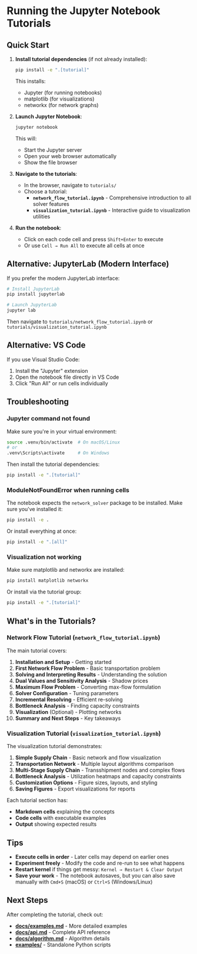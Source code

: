 # Running the Jupyter Notebook Tutorials

## Quick Start

1. **Install tutorial dependencies** (if not already installed):
   ```bash
   pip install -e ".[tutorial]"
   ```
   
   This installs:
   - Jupyter (for running notebooks)
   - matplotlib (for visualizations)
   - networkx (for network graphs)

2. **Launch Jupyter Notebook**:
   ```bash
   jupyter notebook
   ```
   
   This will:
   - Start the Jupyter server
   - Open your web browser automatically
   - Show the file browser

3. **Navigate to the tutorials**:
   - In the browser, navigate to `tutorials/`
   - Choose a tutorial:
     - **`network_flow_tutorial.ipynb`** - Comprehensive introduction to all solver features
     - **`visualization_tutorial.ipynb`** - Interactive guide to visualization utilities

4. **Run the notebook**:
   - Click on each code cell and press `Shift+Enter` to execute
   - Or use `Cell → Run All` to execute all cells at once

## Alternative: JupyterLab (Modern Interface)

If you prefer the modern JupyterLab interface:

```bash
# Install JupyterLab
pip install jupyterlab

# Launch JupyterLab
jupyter lab
```

Then navigate to `tutorials/network_flow_tutorial.ipynb` or `tutorials/visualization_tutorial.ipynb`

## Alternative: VS Code

If you use Visual Studio Code:

1. Install the "Jupyter" extension
2. Open the notebook file directly in VS Code
3. Click "Run All" or run cells individually

## Troubleshooting

### Jupyter command not found

Make sure you're in your virtual environment:
```bash
source .venv/bin/activate  # On macOS/Linux
# or
.venv\Scripts\activate     # On Windows
```

Then install the tutorial dependencies:
```bash
pip install -e ".[tutorial]"
```

### ModuleNotFoundError when running cells

The notebook expects the `network_solver` package to be installed. Make sure you've installed it:
```bash
pip install -e .
```

Or install everything at once:
```bash
pip install -e ".[all]"
```

### Visualization not working

Make sure matplotlib and networkx are installed:
```bash
pip install matplotlib networkx
```

Or install via the tutorial group:
```bash
pip install -e ".[tutorial]"
```

## What's in the Tutorials?

### Network Flow Tutorial (`network_flow_tutorial.ipynb`)

The main tutorial covers:

1. **Installation and Setup** - Getting started
2. **First Network Flow Problem** - Basic transportation problem
3. **Solving and Interpreting Results** - Understanding the solution
4. **Dual Values and Sensitivity Analysis** - Shadow prices
5. **Maximum Flow Problem** - Converting max-flow formulation
6. **Solver Configuration** - Tuning parameters
7. **Incremental Resolving** - Efficient re-solving
8. **Bottleneck Analysis** - Finding capacity constraints
9. **Visualization** (Optional) - Plotting networks
10. **Summary and Next Steps** - Key takeaways

### Visualization Tutorial (`visualization_tutorial.ipynb`)

The visualization tutorial demonstrates:

1. **Simple Supply Chain** - Basic network and flow visualization
2. **Transportation Network** - Multiple layout algorithms comparison
3. **Multi-Stage Supply Chain** - Transshipment nodes and complex flows
4. **Bottleneck Analysis** - Utilization heatmaps and capacity constraints
5. **Customization Options** - Figure sizes, layouts, and styling
6. **Saving Figures** - Export visualizations for reports

Each tutorial section has:
- **Markdown cells** explaining the concepts
- **Code cells** with executable examples
- **Output** showing expected results

## Tips

- **Execute cells in order** - Later cells may depend on earlier ones
- **Experiment freely** - Modify the code and re-run to see what happens
- **Restart kernel** if things get messy: `Kernel → Restart & Clear Output`
- **Save your work** - The notebook autosaves, but you can also save manually with `Cmd+S` (macOS) or `Ctrl+S` (Windows/Linux)

## Next Steps

After completing the tutorial, check out:

- **[docs/examples.md](docs/examples.md)** - More detailed examples
- **[docs/api.md](docs/api.md)** - Complete API reference
- **[docs/algorithm.md](docs/algorithm.md)** - Algorithm details
- **[examples/](examples/)** - Standalone Python scripts
